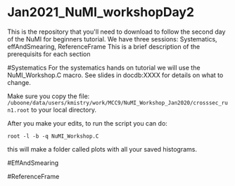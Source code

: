 # Jan2021_NuMI_workshopDay2
This is the repository that you'll need to download to follow the second day of the NuMI for beginners tutorial. 
We have three sessions: Systematics, effAndSmearing, ReferenceFrame
This is a brief description of the prerequisits for each section


#Systematics
For the systematics hands on tutorial we will use the NuMI_Workshop.C macro.
See slides in docdb:XXXX for details on what to change. 

Make sure you copy the file:
`/uboone/data/users/kmistry/work/MCC9/NuMI_Workshop_Jan2020/crosssec_run1.root`
to your local directory.

After you make your edits, to run the script you can do:

`root -l -b -q NuMI_Workshop.C`

this will make a folder called plots with all your saved histograms.

#EffAndSmearing

#ReferenceFrame
